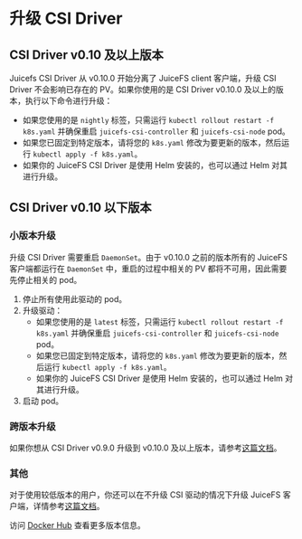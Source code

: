 # 升级 CSI Driver

## CSI Driver v0.10 及以上版本

Juicefs CSI Driver 从 v0.10.0 开始分离了 JuiceFS client 客户端，升级 CSI Driver 不会影响已存在的 PV。如果你使用的是 CSI Driver v0.10.0 及以上的版本，执行以下命令进行升级：

* 如果您使用的是 `nightly` 标签，只需运行 `kubectl rollout restart -f k8s.yaml` 并确保重启 `juicefs-csi-controller` 和 `juicefs-csi-node` pod。
* 如果您已固定到特定版本，请将您的 `k8s.yaml` 修改为要更新的版本，然后运行 `kubectl apply -f k8s.yaml`。
* 如果你的 JuiceFS CSI Driver 是使用 Helm 安装的，也可以通过 Helm 对其进行升级。

## CSI Driver v0.10 以下版本

### 小版本升级

升级 CSI Driver 需要重启 `DaemonSet`。由于 v0.10.0 之前的版本所有的 JuiceFS 客户端都运行在 `DaemonSet` 中，重启的过程中相关的 PV 都将不可用，因此需要先停止相关的 pod。

1. 停止所有使用此驱动的 pod。
2. 升级驱动：
    * 如果您使用的是 `latest` 标签，只需运行 `kubectl rollout restart -f k8s.yaml` 并确保重启 `juicefs-csi-controller` 和 `juicefs-csi-node` pod。
    * 如果您已固定到特定版本，请将您的 `k8s.yaml` 修改为要更新的版本，然后运行 `kubectl apply -f k8s.yaml`。
    * 如果你的 JuiceFS CSI Driver 是使用 Helm 安装的，也可以通过 Helm 对其进行升级。
3. 启动 pod。

### 跨版本升级

如果你想从 CSI Driver v0.9.0 升级到 v0.10.0 及以上版本，请参考[这篇文档](docs/zh_cn/upgrade-csi-driver-from-0.9-to-0.10.md)。

### 其他

对于使用较低版本的用户，你还可以在不升级 CSI 驱动的情况下升级 JuiceFS 客户端，详情参考[这篇文档](docs/zh_cn/upgrade-juicefs.md)。

访问 [Docker Hub](https://hub.docker.com/r/juicedata/juicefs-csi-driver) 查看更多版本信息。
